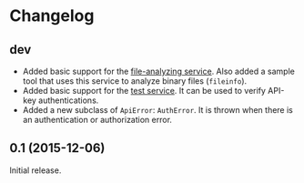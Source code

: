Changelog
=========

dev
---

* Added basic support for the [file-analyzing
  service](https://retdec.com/api/docs/fileinfo.html). Also added a sample tool
  that uses this service to analyze binary files (`fileinfo`).
* Added basic support for the [test
  service](https://retdec.com/api/docs/test.html). It can be used to verify
  API-key authentications.
* Added a new subclass of `ApiError`: `AuthError`. It is thrown when there is
  an authentication or authorization error.

0.1 (2015-12-06)
----------------

Initial release.
